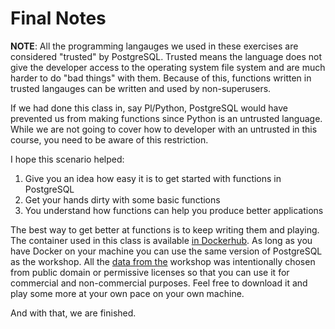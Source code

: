 # Final Notes 

**NOTE**: All the programming langauges we used in these exercises are considered "trusted" by PostgreSQL. Trusted means the language does not give the developer access to the operating system file system and are much harder to do "bad things" with them. Because of this, functions written in trusted langauges can be written and used by non-superusers.

If we had done this class in, say Pl/Python, PostgreSQL would have prevented us from making functions since Python is an untrusted language.
While we are not going to cover how to developer with an untrusted in this course, you need to be aware of this restriction.  


I hope this scenario helped:
1. Give you an idea how easy it is to get started with functions in PostgreSQL
1. Get your hands dirty with some basic functions
1. You understand how functions can help you produce better applications

The best way to get better at functions is to keep writing them and playing.  
The container used in this class is available 
[in Dockerhub](https://hub.docker.com/r/crunchydata/crunchy-postgres-appdev). 
As long as you have Docker on your machine you can use the same version of PostgreSQL as the workshop. All the 
[data from the](https://github.com/CrunchyData/crunchy-demo-data/releases/tag/v0.4) workshop was intentionally chosen 
from public domain or permissive licenses so that you can use it for commercial and non-commercial purposes. Feel free 
to download it and play some more at your own pace on your own machine.
  
And with that, we are finished.